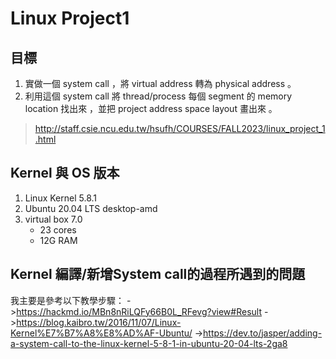 # Linux Project1

## 目標
1. 實做一個 system call ，將 virtual address 轉為 physical address 。
2. 利用這個 system call 將 thread/process 每個 segment 的 memory location 找出來 ，並把 project address space layout 畫出來 。

>http://staff.csie.ncu.edu.tw/hsufh/COURSES/FALL2023/linux_project_1.html

## Kernel 與 OS 版本
1. Linux Kernel 5.8.1
2. Ubuntu 20.04 LTS desktop-amd
3. virtual box 7.0
   - 23 cores
   - 12G RAM

## Kernel 編譯/新增System call的過程所遇到的問題
我主要是參考以下教學步驟：
->https://hackmd.io/MBn8nRiLQFy66B0L_RFevg?view#Result
->https://blog.kaibro.tw/2016/11/07/Linux-Kernel%E7%B7%A8%E8%AD%AF-Ubuntu/
->https://dev.to/jasper/adding-a-system-call-to-the-linux-kernel-5-8-1-in-ubuntu-20-04-lts-2ga8
